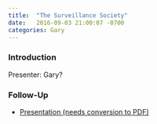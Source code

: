 ```yaml
---
title:  "The Surveillance Society"
date:   2016-09-03 21:00:07 -0700
categories: Gary
---
```


### Introduction

Presenter: Gary?

### Follow-Up

* [Presentation (needs conversion to PDF)](/assets/present/surveillance-society.odp) 
